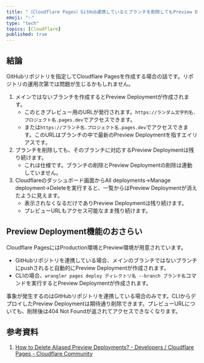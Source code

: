 ```yaml
---
title: "（Cloudflare Pages）GitHub連携しているとブランチを削除してもPreview Deploymentが残り続ける"
emoji: "✨"
type: "tech"
topics: [Cloudflare]
published: true
---
```

## 結論

GitHubリポジトリを指定してCloudflare Pagesを作成する場合の話です。リポジトリの運用次第では問題が生じるかもしれません。

1. メインではないブランチを作成するとPreview Deploymentが作成されます。
    - このときプレビュー用のURLが発行されます。`https://ランダム文字列名.プロジェクト名.pages.dev`でアクセスできます。
    - または`https://ブランチ名.プロジェクト名.pages.dev`でアクセスできます。このURLはブランチの中で最新のPreview Deploymentを指すエイリアスです。
2. ブランチを削除しても、そのブランチに対応するPreview Deploymentは残り続けます。
    - これは仕様です。ブランチの削除とPreview Deploymentの削除は連動していません。
3. Cloudflareのダッシュボード画面からAll deployments→Manage deployment→Deleteを実行すると、一覧からはPreview Deploymentが消えたように見えます。
    - 表示されなくなるだけでありPreview Deploymentは残り続けます。
    - プレビューURLもアクセス可能なまま残り続けます。

## Preview Deployment機能のおさらい

Cloudflare PagesにはProduction環境とPreview環境が用意されています。

- GitHubリポジトリを連携している場合、メインのブランチではないブランチにpushされると自動的にPreview Deploymentが作成されます。
- CLIの場合、`wrangler pages deploy ディレクトリ名 --branch ブランチ名`コマンドを実行するとPreview Deploymentが作成されます。

事象が発生するのはGitHubリポジトリを連携している場合のみです。CLIからデプロイしたPreview Deploymentは期待通り削除できます。プレビューURLについても、削除後は404 Not Foundが返されてアクセスできなくなります。

## 参考資料

1. [How to Delete Aliased Preview Deployments? - Developers / Cloudflare Pages - Cloudflare Community](https://community.cloudflare.com/t/how-to-delete-aliased-preview-deployments/269292/25)
